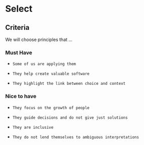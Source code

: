 # Select

## Criteria

We will choose principles that ...

### Must Have

*     Some of us are applying them
*     They help create valuable software
*     They highlight the link between choice and context

### Nice to have

*     They focus on the growth of people
*     They guide decisions and do not give just solutions
*     They are inclusive
*     They do not lend themselves to ambiguous interpretations

